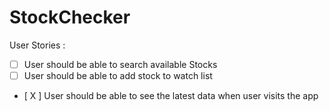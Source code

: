 # StockChecker

User Stories : 
- [ ] User should be able to search available Stocks
- [ ] User should be able to add stock to watch list
- [ X ] User should be able to see the latest data when user visits the app
